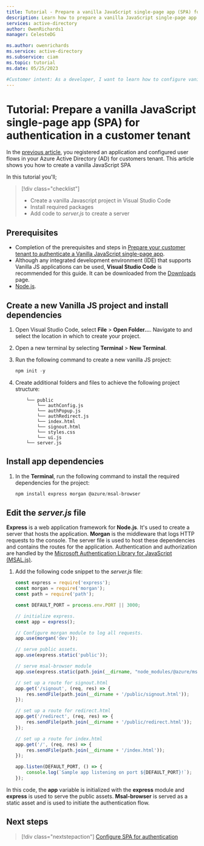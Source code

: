 ```yaml
---
title: Tutorial - Prepare a vanilla JavaScript single-page app (SPA) for authentication in a customer tenant 
description: Learn how to prepare a vanilla JavaScript single-page app (SPA) for authentication and authorization with your Azure Active Directory (AD) for customers tenant.
services: active-directory
author: OwenRichards1
manager: CelesteDG

ms.author: owenrichards
ms.service: active-directory
ms.subservice: ciam
ms.topic: tutorial
ms.date: 05/25/2023

#Customer intent: As a developer, I want to learn how to configure vanilla JavaScript single-page app (SPA) to sign in and sign out users with my Azure AD for customers tenant.
---
```


# Tutorial: Prepare a vanilla JavaScript single-page app (SPA) for authentication in a customer tenant

In the [previous article](./how-to-single-page-app-vanillajs-sign-in-prepare-tenant.md), you registered an application and configured user flows in your Azure Active Directory (AD) for customers tenant. This article shows you how to create a vanilla JavaScript SPA

In this tutorial you'll;

> [!div class="checklist"]
> * Create a vanilla Javascript project in Visual Studio Code
> * Install required packages
> * Add code to *server.js* to create a server

## Prerequisites

* Completion of the prerequisites and steps in [Prepare your customer tenant to authenticate a Vanilla JavaScript single-page app](how-to-single-page-app-vanillajs-sign-in-prepare-tenant.md).
* Although any integrated development environment (IDE) that supports Vanilla JS applications can be used, **Visual Studio Code** is recommended for this guide. It can be downloaded from the [Downloads](https://visualstudio.microsoft.com/downloads) page.
* [Node.js](https://nodejs.org/en/download/).

## Create a new Vanilla JS project and install dependencies

1. Open Visual Studio Code, select **File** > **Open Folder...**. Navigate to and select the location in which to create your project.
1. Open a new terminal by selecting **Terminal** > **New Terminal**.
1. Run the following command to create a new vanilla JS project:

    ```powershell
    npm init -y
    ```
1. Create additional folders and files to achieve the following project structure:

    ```
        └── public
            └── authConfig.js
            └── authPopup.js
            └── authRedirect.js
            └── index.html
            └── signout.html
            └── styles.css
            └── ui.js    
        └── server.js
    ```
    
## Install app dependencies

1. In the **Terminal**, run the following command to install the required dependencies for the project:

    ```powershell
    npm install express morgan @azure/msal-browser
    ```

## Edit the *server.js* file

**Express** is a web application framework for **Node.js**. It's used to create a server that hosts the application. **Morgan** is the middleware that logs HTTP requests to the console. The server file is used to host these dependencies and contains the routes for the application. Authentication and authorization are handled by the [Microsoft Authentication Library for JavaScript (MSAL.js)](/javascript/api/overview/).

1. Add the following code snippet to the *server.js* file:

    ```javascript
    const express = require('express');
    const morgan = require('morgan');
    const path = require('path');
    
    const DEFAULT_PORT = process.env.PORT || 3000;
    
    // initialize express.
    const app = express();
    
    // Configure morgan module to log all requests.
    app.use(morgan('dev'));
    
    // serve public assets.
    app.use(express.static('public'));
    
    // serve msal-browser module
    app.use(express.static(path.join(__dirname, "node_modules/@azure/msal-browser/lib")));
    
    // set up a route for signout.html
    app.get('/signout', (req, res) => {
        res.sendFile(path.join(__dirname + '/public/signout.html'));
    });
    
    // set up a route for redirect.html
    app.get('/redirect', (req, res) => {
        res.sendFile(path.join(__dirname + '/public/redirect.html'));
    });
    
    // set up a route for index.html
    app.get('/', (req, res) => {
        res.sendFile(path.join(__dirname + '/index.html'));
    });
    
    app.listen(DEFAULT_PORT, () => {
        console.log(`Sample app listening on port ${DEFAULT_PORT}!`);
    });

    ```

In this code, the **app** variable is initialized with the **express** module and **express** is used to serve the public assets. **Msal-browser** is served as a static asset and is used to initiate the authentication flow.

## Next steps

> [!div class="nextstepaction"]
> [Configure SPA for authentication](how-to-single-page-app-vanillajs-sign-in-configure-authentication-flows.md)